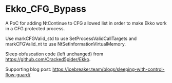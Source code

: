 # Ekko_CFG_Bypass
A PoC for adding NtContinue to CFG allowed list in order to make Ekko work in a CFG protected process.  

Use markCFGValid_std to use SetProcessValidCallTargets and markCFGValid_nt to use NtSetInformationVirtualMemory.

Sleep obfuscation code (left unchanged) from https://github.com/Cracked5pider/Ekko.

Supporting blog post: https://icebreaker.team/blogs/sleeping-with-control-flow-guard/
